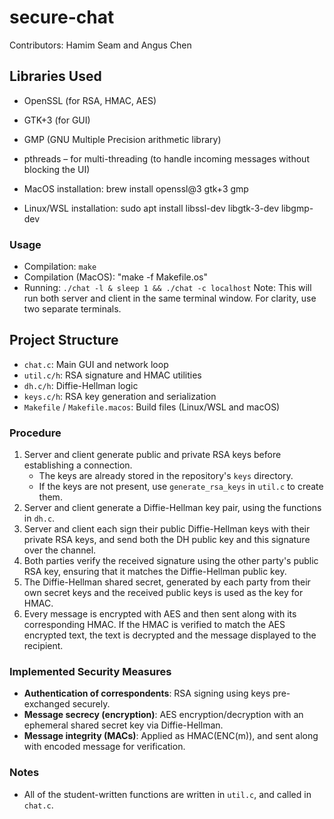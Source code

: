 # secure-chat
Contributors: Hamim Seam and Angus Chen

## Libraries Used
- OpenSSL (for RSA, HMAC, AES)
- GTK+3 (for GUI)
- GMP (GNU Multiple Precision arithmetic library)
- pthreads – for multi-threading (to handle incoming messages without blocking the UI)

- MacOS installation: brew install openssl@3 gtk+3 gmp
- Linux/WSL installation: sudo apt install libssl-dev libgtk-3-dev libgmp-dev

### Usage
- Compilation: `make`
- Compilation (MacOS): "make -f Makefile.os"
- Running: `./chat -l & sleep 1 && ./chat -c localhost`
    Note: This will run both server and client in the same terminal window. For clarity, use two separate terminals.

## Project Structure
- `chat.c`: Main GUI and network loop
- `util.c/h`: RSA signature and HMAC utilities
- `dh.c/h`: Diffie-Hellman logic
- `keys.c/h`: RSA key generation and serialization
- `Makefile` / `Makefile.macos`: Build files (Linux/WSL and macOS)

### Procedure
1. Server and client generate public and private RSA keys before establishing a connection.
	- The keys are already stored in the repository's `keys` directory.
	- If the keys are not present, use `generate_rsa_keys` in `util.c` to create them.
2. Server and client generate a Diffie-Hellman key pair, using the functions in `dh.c`.
3. Server and client each sign their public Diffie-Hellman keys with their private RSA keys, and send both the DH public key and this signature over the channel.
4. Both parties verify the received signature using the other party's public RSA key, ensuring that it matches the Diffie-Hellman public key.
5. The Diffie-Hellman shared secret, generated by each party from their own secret keys and the received public keys is used as the key for HMAC.
6. Every message is encrypted with AES and then sent along with its corresponding HMAC. If the HMAC is verified to match the AES encrypted text, the text is decrypted and the message displayed to the recipient.

### Implemented Security Measures
- **Authentication of correspondents**: RSA signing using keys pre-exchanged securely.
- **Message secrecy (encryption)**: AES encryption/decryption with an ephemeral shared secret key via Diffie-Hellman.
- **Message integrity (MACs)**: Applied as HMAC(ENC(m)), and sent along with encoded message for verification.

### Notes
- All of the student-written functions are written in `util.c`, and called in `chat.c`.